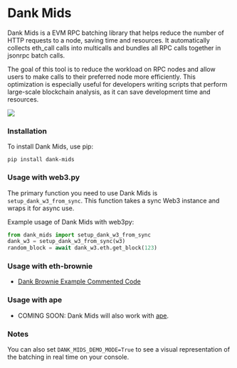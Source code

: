 # Dank Mids

Dank Mids is a EVM RPC batching library that helps reduce the number of HTTP requests to a node, saving time and resources. It automatically collects eth_call calls into multicalls and bundles all RPC calls together in jsonrpc batch calls.

The goal of this tool is to reduce the workload on RPC nodes and allow users to make calls to their preferred node more efficiently. This optimization is especially useful for developers writing scripts that perform large-scale blockchain analysis, as it can save development time and resources.

![](https://i.imgur.com/4fEkL3Y.jpg)

### Installation

To install Dank Mids, use pip:

`pip install dank-mids`

### Usage with web3.py

The primary function you need to use Dank Mids is `setup_dank_w3_from_sync`. This function takes a sync Web3 instance and wraps it for async use.

Example usage of Dank Mids with web3py:

```python
from dank_mids import setup_dank_w3_from_sync
dank_w3 = setup_dank_w3_from_sync(w3)
random_block = await dank_w3.eth.get_block(123)
```

### Usage with eth-brownie

- [Dank Brownie Example Commented Code](./examples/dank_brownie_example.py)

### Usage with ape

- COMING SOON: Dank Mids will also work with [ape](https://github.com/ApeWorX/ape).

### Notes

You can also set `DANK_MIDS_DEMO_MODE=True` to see a visual representation of the batching in real time on your console.
